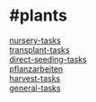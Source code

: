 # #plants
<a href='nursery-tasks.html'>nursery-tasks</a> \
<a href='transplant-tasks.html'>transplant-tasks</a> \
<a href='direct-seeding-tasks.html'>direct-seeding-tasks</a> \
<a href='pflanzarbeiten.html'>pflanzarbeiten</a> \
<a href='harvest-tasks.html'>harvest-tasks</a> \
<a href='general-tasks.html'>general-tasks</a>

